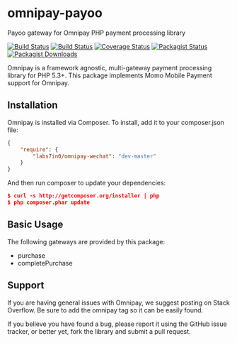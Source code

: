 # omnipay-payoo
Payoo gateway for Omnipay PHP payment processing library

[![Build Status](https://img.shields.io/badge/project-deprecated-red.svg)](https://github.com/andy-dang/omnipay-payoo)
[![Build Status](https://img.shields.io/travis/andy-dang/omnipay-payoo.svg)](https://travis-ci.org/andy-dang/omnipay-payoo)
[![Coverage Status](https://img.shields.io/codecov/c/github/andy-dang/omnipay-payoo.svg)](https://codecov.io/github/andy-dang/omnipay-payoo)
[![Packagist Status](https://img.shields.io/packagist/v/andy-dang/omnipay-payoo.svg)](https://packagist.org/packages/andy-dang/omnipay-payoo)
[![Packagist Downloads](https://img.shields.io/packagist/dt/andy-dang/omnipay-payoo.svg)](https://packagist.org/packages/andy-dang/omnipay-payoo)

Omnipay is a framework agnostic, multi-gateway payment processing library for PHP 5.3+. This package implements Momo Mobile Payment support for Omnipay.

## Installation
Omnipay is installed via Composer. To install, add it to your composer.json file:

```json
{
    "require": {
        "labs7in0/omnipay-wechat": "dev-master"
    }
}
```

And then run composer to update your dependencies:

```json
$ curl -s http://getcomposer.org/installer | php
$ php composer.phar update
```

## Basic Usage

The following gateways are provided by this package:

* purchase
* completePurchase

## Support

If you are having general issues with Omnipay, we suggest posting on Stack Overflow. Be sure to add the omnipay tag so it can be easily found.

If you believe you have found a bug, please report it using the GitHub issue tracker, or better yet, fork the library and submit a pull request.
